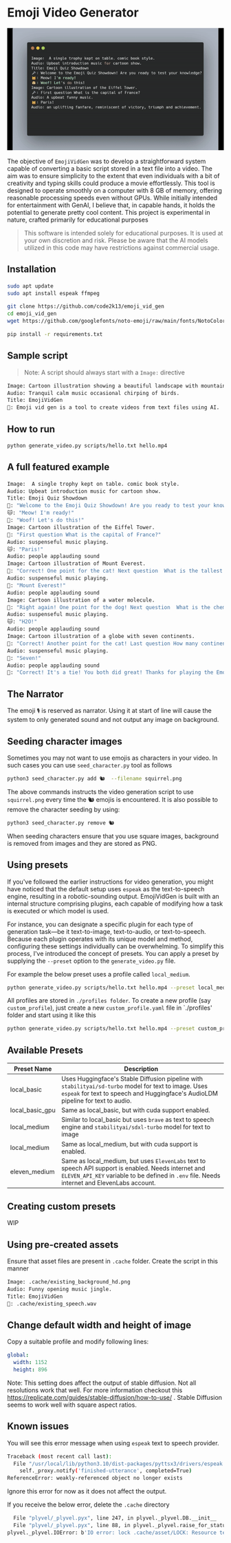 # Emoji Video Generator

![sample script converted to video](docs/emoji_vid_generator.gif)

The objective of `EmojiVidGen` was to develop a straightforward system capable of converting a basic script stored in a text file into a video. The aim was to ensure simplicity to the extent that even individuals with a bit of creativity and typing skills could produce a movie effortlessly. This tool is designed to operate smoothly on a computer with 8 GB of memory, offering reasonable processing speeds even without GPUs. While initially intended for entertainment with GenAI, I believe that, in capable hands, it holds the potential to generate pretty cool content. This project is experimental in nature, crafted primarily for educational purposes

> This software is intended solely for educational purposes. It is used at your own discretion and risk. Please be aware that the AI models utilized in this code may have restrictions against commercial usage.

## Installation


```bash
sudo apt update
sudo apt install espeak ffmpeg

```

```bash
git clone https://github.com/code2k13/emoji_vid_gen
cd emoji_vid_gen
wget https://github.com/googlefonts/noto-emoji/raw/main/fonts/NotoColorEmoji.ttf
```


```bash
pip install -r requirements.txt
```

## Sample script

> Note: A script should always start with a `Image:` directive

```bash
Image: Cartoon illustration showing a beautiful landscape with mountains and a road.
Audio: Tranquil calm music occasional chirping of birds.
Title: EmojiVidGen
🐼: Emoji vid gen is a tool to create videos from text files using AI.
```


## How to run

```bash
python generate_video.py scripts/hello.txt hello.mp4
```

## A full featured example

```bash
Image:  A single trophy kept on table. comic book style.
Audio: Upbeat introduction music for cartoon show.
Title: Emoji Quiz Showdown
🎤: "Welcome to the Emoji Quiz Showdown! Are you ready to test your knowledge?"
🐱: "Meow! I'm ready!"
🐶: "Woof! Let's do this!"
Image: Cartoon illustration of the Eiffel Tower.
🎤: "First question What is the capital of France?"
Audio: suspenseful music playing.
🐱: "Paris!"
Audio: people applauding sound
Image: Cartoon illustration of Mount Everest.
🎤: "Correct! One point for the cat! Next question  What is the tallest mountain in the world?"
Audio: suspenseful music playing.
🐶: "Mount Everest!"
Audio: people applauding sound
Image: Cartoon illustration of a water molecule.
🎤: "Right again! One point for the dog! Next question  What is the chemical symbol for water?"
Audio: suspenseful music playing.
🐱: "H2O!"
Audio: people applauding sound
Image: Cartoon illustration of a globe with seven continents.
🎤: "Correct! Another point for the cat! Last question How many continents are there on Earth?"
Audio: suspenseful music playing.
🐶: "Seven!"
Audio: people applauding sound
🎤: "Correct! It's a tie! You both did great! Thanks for playing the Emoji Quiz Showdown!"
```

## The Narrator
The emoji `🎙️` is reserved as narrator. Using it at start of line will cause the system to only generated sound and not output any image on background.

## Seeding character images
Sometimes you may not want to use emojis as characters in your video. In such cases you can use `seed_character.py` tool as follows

```bash
python3 seed_character.py add 🐿️  --filename squirrel.png 
```

The above commands instructs the video generation script to use `squirrel.png` every time the 🐿️ emojis is encountered. It is also possible to remove the character seeding by using:

```bash
python3 seed_character.py remove 🐿️
```
When seeding characters ensure that you use square images, background is removed from images and they are stored as PNG.

## Using presets

If you've followed the earlier instructions for video generation, you might have noticed that the default setup uses `espeak` as the text-to-speech engine, resulting in a robotic-sounding output. EmojiVidGen is built with an internal structure comprising plugins, each capable of modifying how a task is executed or which model is used.

For instance, you can designate a specific plugin for each type of generation task—be it text-to-image, text-to-audio, or text-to-speech. Because each plugin operates with its unique model and method, configuring these settings individually can be overwhelming. To simplify this process, I've introduced the concept of presets. You can apply a preset by supplying the `--preset` option to the `generate_video.py` file.

For example the below preset uses a profile called `local_medium`.
```bash
python generate_video.py scripts/hello.txt hello.mp4 --preset local_medium
```

All profiles are stored in `./profiles folder`. To create a new profile (say `custom_profile`), just create a new `custom_profile.yaml` file in `./profiles' folder and start using it like this

```bash
python generate_video.py scripts/hello.txt hello.mp4 --preset custom_profile
```

## Available Presets

| Preset Name | Description |
|-----------------|-----------------|
| local_basic   | Uses Huggingface's Stable Diffusion pipeline with `stabilityai/sd-turbo` model for text to image. Uses `espeak` for text to speech and Huggingface's AudioLDM pipeline for text to audio.   |
| local_basic_gpu    | Same as local_basic, but with cuda support enabled.   |
| local_medium    | Similar to local_basic but uses `brave` as text to speech engine and `stabilityai/sdxl-turbo` model for text to image   |
| local_medium    | Same as local_medium, but with cuda support is enabled.   |
| eleven_medium    | Same as local_medium, but uses `ElevenLabs` text to speech API support is enabled. Needs internet and `ELEVEN_API_KEY` variable to be defined in `.env` file. Needs internet and ElevenLabs account.   |


## Creating custom presets

WIP

## Using pre-created assets

Ensure that asset files are present in `.cache` folder. Create the script in this manner

```bash
Image: .cache/existing_background_hd.png
Audio: Funny opening music jingle.
Title: EmojiVidGen
🐼: .cache/existing_speech.wav
```

## Change default width and height of image

Copy a suitable profile and modify following lines:

```yaml
global:
  width: 1152
  height: 896
```

Note: This setting does affect the output of stable diffusion. Not all resolutions work that well. For  more information checkout this
 https://replicate.com/guides/stable-diffusion/how-to-use/ . Stable Diffusion seems to work well with square aspect ratios.


## Known issues

You will see this error message when using `espeak` text to speech provider. 

```bash
Traceback (most recent call last):
  File "/usr/local/lib/python3.10/dist-packages/pyttsx3/drivers/espeak.py", line 171, in _onSynth
    self._proxy.notify('finished-utterance', completed=True)
ReferenceError: weakly-referenced object no longer exists
```

Ignore this error for now as it does not affect the output.


If you receive the below error, delete the `.cache` directory

```bash
  File "plyvel/_plyvel.pyx", line 247, in plyvel._plyvel.DB.__init__
  File "plyvel/_plyvel.pyx", line 88, in plyvel._plyvel.raise_for_status
plyvel._plyvel.IOError: b'IO error: lock .cache/asset/LOCK: Resource temporarily unavailable'
```